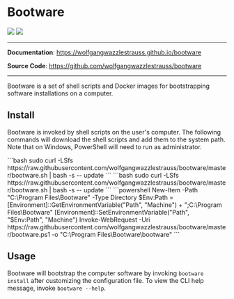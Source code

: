 # Bootware

![](https://img.shields.io/github/repo-size/wolfgangwazzlestrauss/canvas)
![](https://img.shields.io/github/license/wolfgangwazzlestrauss/canvas)

---

<!-- prettier-ignore -->
**Documentation**: https://wolfgangwazzlestrauss.github.io/bootware

**Source Code**: https://github.com/wolfgangwazzlestrauss/bootware

---

Bootware is a set of shell scripts and Docker images for bootstrapping software
installations on a computer.

## Install

Bootware is invoked by shell scripts on the user's computer. The following
commands will download the shell scripts and add them to the system path. Note
that on Windows, PowerShell will need to run as administrator.

<code-group>
<code-block title="Linux" active>
```bash
sudo curl -LSfs https://raw.githubusercontent.com/wolfgangwazzlestrauss/bootware/master/bootware.sh | bash -s -- update
```
</code-block>

<code-block title="MacOS">
```bash
sudo curl -LSfs https://raw.githubusercontent.com/wolfgangwazzlestrauss/bootware/master/bootware.sh | bash -s -- update
```
</code-block>

<code-block title="Windows">
```powershell
New-Item -Path "C:\Program Files\Bootware" -Type Directory
$Env:Path = [Environment]::GetEnvironmentVariable("Path", "Machine") + ";C:\Program Files\Bootware"
[Environment]::SetEnvironmentVariable("Path", "$Env:Path", "Machine")
Invoke-WebRequest -Uri  https://raw.githubusercontent.com/wolfgangwazzlestrauss/bootware/master/bootware.ps1 -o "C:\Program Files\Bootware\bootware"
```
</code-block>
</code-group>

## Usage

Bootware will bootstrap the computer software by invoking `bootware install`
after customizing the configuration file. To view the CLI help message, invoke
`bootware --help`.
